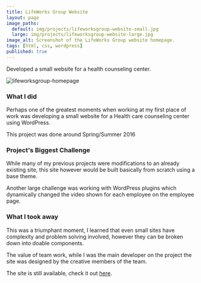 ```yaml
---
title: LifeWorks Group Website
layout: page
image_paths:
  default: img/projects/lifeworksgroup-website-small.jpg
  large: img/projects/lifeworksgroup-website-large.jpg
image_alt: Screenshot of the LifeWorks Group website homepage.
tags: [html, css, wordpress]
published: true
---
```


Developed a small website for a health counseling center.

<!--more-->

![lifeworksgroup-homepage](https://user-images.githubusercontent.com/9139991/61481745-e7aace80-a966-11e9-87bf-da6f9d743769.png)

### What I did

Perhaps one of the greatest moments when working at my first place of work was developing a small website for a Health care counseling center using WordPress.

This project was done around Spring/Summer 2016

### Project's Biggest Challenge

While many of my previous projects were modifications to an already existing site, this site however would be built basically from scratch using a base theme. 

Another large challenge was working with WordPress plugins which dynamically changed the video shown for each employee on the employee page.

### What I took away

This was a triumphant moment, I learned that even small sites have complexity and problem solving involved, however they can be broken down into doable components.

The value of team work, while I was the main developer on the project the site was designed by the creative members of the team.

The site is still available, check it out [here](http://lifeworksgroup.org/).